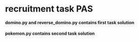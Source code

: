 # recruitment task PAS
 
 #### __domino.py__ and __reverse_domino.py__ contains first task solution
 #### __pokemon.py__ contains second task solution
